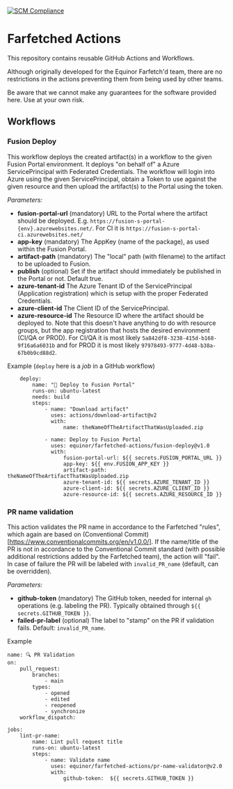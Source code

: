 [![SCM Compliance](https://scm-compliance-api.radix.equinor.com/repos/equinor/farfetched-actions/badge)](https://scm-compliance-api.radix.equinor.com/repos/equinor/farfetched-actions/badge)

# Farfetched Actions
This repository contains reusable GitHub Actions and Workflows.

Although originally developed for the Equinor Farfetch'd team, there are no restrictions in the actions preventing them from being used by other teams.

Be aware that we cannot make any guarantees for the software provided here. Use at your own risk.

## Workflows
### Fusion Deploy
This workflow deploys the created artifact(s) in a workflow to the given Fusion Portal environment. It deploys "on behalf of" a Azure ServicePrincipal with Federated Credentials.
The workflow will login into Azure using the given ServicePrincipal, obtain a Token to use against the given resource and then upload the artifact(s) to the Portal using the token.

_Parameters:_
* **fusion-portal-url** (mandatory)
URL to the Portal where the artifact should be deployed. E.g. `https://fusion-s-portal-{env}.azurewebsites.net/`. For CI it is `https://fusion-s-portal-ci.azurewebsites.net/`
* **app-key** (mandatory)
The AppKey (name of the package), as used within the Fusion Portal.
* **artifact-path** (mandatory)
The "local" path (with filename) to the artifact to be uploaded to Fusion.
* **publish** (optional)
Set if the artifact should immediately be published in the Portal or not. Default true.
* **azure-tenant-id**
The Azure Tenant ID of the ServicePrincipal (Application registration) which is setup with the proper Federated Credentials.
* **azure-client-id**
The Client ID of the ServicePrincipal.
* **azure-resource-id**
The Resource ID where the artifact should be deployed to. Note that this doesn't have anything to do with resource groups, but the app registration that hosts the desired environment (CI/QA or PROD). For CI/QA it is most likely `5a842df8-3238-415d-b168-9f16a6a6031b` and for PROD it is most likely `97978493-9777-4d48-b38a-67b0b9cd88d2`.

Example (`deploy` here is a _job_ in a GitHub workflow)
```
    deploy:
        name: "🚀 Deploy to Fusion Portal"
        runs-on: ubuntu-latest
        needs: build
        steps:
            - name: "Download artifact"
              uses: actions/download-artifact@v2
              with:
                  name: theNameOfTheArtifactThatWasUploaded.zip

            - name: Deploy to Fusion Portal
              uses: equinor/farfetched-actions/fusion-deploy@v1.0
              with:
                  fusion-portal-url: ${{ secrets.FUSION_PORTAL_URL }}
                  app-key: ${{ env.FUSION_APP_KEY }}
                  artifact-path: theNameOfTheArtifactThatWasUploaded.zip
                  azure-tenant-id: ${{ secrets.AZURE_TENANT_ID }}
                  azure-client-id: ${{ secrets.AZURE_CLIENT_ID }}
                  azure-resource-id: ${{ secrets.AZURE_RESOURCE_ID }}
```

### PR name validation
This action validates the PR name in accordance to the Farfetched "rules", which again are based on (Conventional Commit)[https://www.conventionalcommits.org/en/v1.0.0/].
If the name/title of the PR is not in accordance to the Conventional Commit standard (with possible additional restrictions added by the
Farfetched team), the action will "fail".
In case of failure the PR will be labeled with `invalid_PR_name` (default, can be overridden).

_Parameters:_
* **github-token** (mandatory)
The GitHub token, needed for internal `gh` operations (e.g. labeling the PR). Typically obtained through `${{ secrets.GITHUB_TOKEN }}`.
* **failed-pr-label** (optional)
The label to "stamp" on the PR if validation fails. Default: `invalid_PR_name`.


Example
```
name: 🔍️ PR Validation
on:
    pull_request:
        branches:
            - main
        types:
            - opened
            - edited
            - reopened
            - synchronize
    workflow_dispatch:

jobs:
    lint-pr-name:
        name: Lint pull request title
        runs-on: ubuntu-latest
        steps:
            - name: Validate name
              uses: equinor/farfetched-actions/pr-name-validator@v2.0
              with:
                  github-token:  ${{ secrets.GITHUB_TOKEN }}

```
